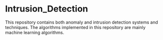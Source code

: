 # Intrusion_Detection
This repository contains both anomaly and intrusion detection systems and techniques.
The algorithms implemented in this repository are mainly machine learning algorithms.
